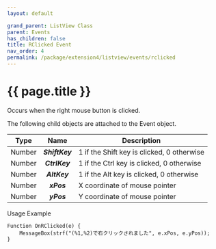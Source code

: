 ```yaml
---
layout: default

grand_parent: ListView Class
parent: Events
has_children: false
title: RClicked Event
nav_order: 4
permalink: /package/extension4/listview/events/rclicked
---
```

# {{ page.title }}

Occurs when the right mouse button is clicked.

The following child objects are attached to the Event object.

| Type   |     Name     | Description                                |
|--------|:------------:|--------------------------------------------|
| Number | **_ShiftKey_** | 1 if the Shift key is clicked, 0 otherwise |
| Number |  **_CtrlKey_** | 1 if the Ctrl key is clicked, 0 otherwise  |
| Number |  **_AltKey_**  | 1 if the Alt key is clicked, 0 otherwise   |
| Number |   **_xPos_**   | X coordinate of mouse pointer              |
| Number |   **_yPos_**   | Y coordinate of mouse pointer              |

Usage Example

```
Function OnRClicked(e) {
    MessageBox(strf("(%1,%2)で右クリックされました", e.xPos, e.yPos));
}
```